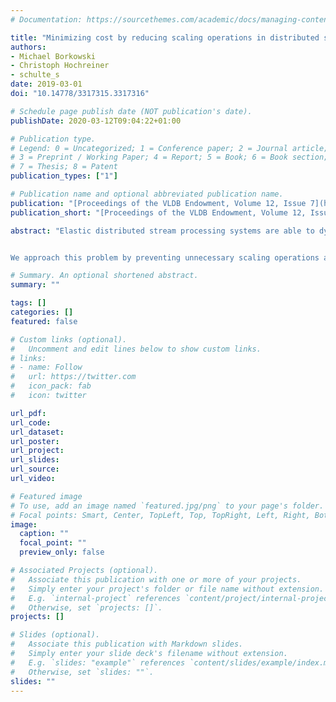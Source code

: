 ```yaml
---
# Documentation: https://sourcethemes.com/academic/docs/managing-content/

title: "Minimizing cost by reducing scaling operations in distributed stream processing"
authors:
- Michael Borkowski
- Christoph Hochreiner
- schulte_s
date: 2019-03-01
doi: "10.14778/3317315.3317316"

# Schedule page publish date (NOT publication's date).
publishDate: 2020-03-12T09:04:22+01:00

# Publication type.
# Legend: 0 = Uncategorized; 1 = Conference paper; 2 = Journal article;
# 3 = Preprint / Working Paper; 4 = Report; 5 = Book; 6 = Book section;
# 7 = Thesis; 8 = Patent
publication_types: ["1"]

# Publication name and optional abbreviated publication name.
publication: "[Proceedings of the VLDB Endowment, Volume 12, Issue 7](https://dl.acm.org/journal/pvldb)"
publication_short: "[Proceedings of the VLDB Endowment, Volume 12, Issue 7](https://dl.acm.org/journal/pvldb)"

abstract: "Elastic distributed stream processing systems are able to dynamically adapt to changes in the workload. Often, these systems react to the rate of incoming data, or to the level of resource utilization, by scaling up or down. The goal is to optimize the system's resource usage, thereby reducing its operational cost. However, such scaling operations consume resources on their own, introducing a certain overhead of resource usage, and therefore cost, for every scaling operation. In addition, migrations caused by scaling operations inevitably lead to brief processing gaps. Therefore, an excessive number of scaling operations should be avoided.


We approach this problem by preventing unnecessary scaling operations and over-compensating reactions to short-term changes in the workload. This allows to maintain elasticity, while also minimizing the incurred overhead cost of scaling operations. To achieve this, we use advanced filtering techniques from the field of signal processing to pre-process raw system measurements, thus mitigating superfluous scaling operations. We perform a real-world testbed evaluation verifying the effects, and provide a break-even cost analysis to show the economic feasibility of our approach."

# Summary. An optional shortened abstract.
summary: ""

tags: []
categories: []
featured: false

# Custom links (optional).
#   Uncomment and edit lines below to show custom links.
# links:
# - name: Follow
#   url: https://twitter.com
#   icon_pack: fab
#   icon: twitter

url_pdf:
url_code:
url_dataset:
url_poster:
url_project:
url_slides:
url_source:
url_video: 

# Featured image
# To use, add an image named `featured.jpg/png` to your page's folder. 
# Focal points: Smart, Center, TopLeft, Top, TopRight, Left, Right, BottomLeft, Bottom, BottomRight.
image:
  caption: ""
  focal_point: ""
  preview_only: false

# Associated Projects (optional).
#   Associate this publication with one or more of your projects.
#   Simply enter your project's folder or file name without extension.
#   E.g. `internal-project` references `content/project/internal-project/index.md`.
#   Otherwise, set `projects: []`.
projects: []

# Slides (optional).
#   Associate this publication with Markdown slides.
#   Simply enter your slide deck's filename without extension.
#   E.g. `slides: "example"` references `content/slides/example/index.md`.
#   Otherwise, set `slides: ""`.
slides: ""
---
```



